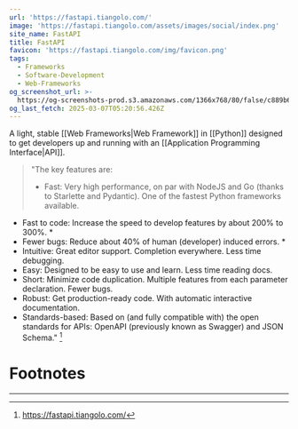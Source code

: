 ```yaml
---
url: 'https://fastapi.tiangolo.com/'
image: 'https://fastapi.tiangolo.com/assets/images/social/index.png'
site_name: FastAPI
title: FastAPI
favicon: 'https://fastapi.tiangolo.com/img/favicon.png'
tags:
  - Frameworks
  - Software-Development
  - Web-Frameworks
og_screenshot_url: >-
  https://og-screenshots-prod.s3.amazonaws.com/1366x768/80/false/c889b62860c33a44dc8a7a9613e6234d218661b6a081ebcb9e51d4c04adabd23.jpeg
og_last_fetch: 2025-03-07T05:20:56.426Z
---
```

A light, stable [[Web Frameworks|Web Framework]] in [[Python]] designed to get developers up and running with an [[Application Programming Interface|API]].

>"The key features are:
>- Fast: Very high performance, on par with NodeJS and Go (thanks to Starlette and Pydantic). One of the fastest Python frameworks available.
- Fast to code: Increase the speed to develop features by about 200% to 300%. *
- Fewer bugs: Reduce about 40% of human (developer) induced errors. *
- Intuitive: Great editor support. Completion everywhere. Less time debugging.
- Easy: Designed to be easy to use and learn. Less time reading docs.
- Short: Minimize code duplication. Multiple features from each parameter declaration. Fewer bugs.
- Robust: Get production-ready code. With automatic interactive documentation.
- Standards-based: Based on (and fully compatible with) the open standards for APIs: OpenAPI (previously known as Swagger) and JSON Schema." [^1]

# Footnotes
***
[^1]: https://fastapi.tiangolo.com/

